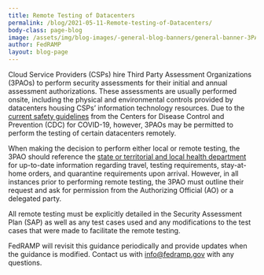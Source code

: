 ```yaml
---
title: Remote Testing of Datacenters
permalink: /blog/2021-05-11-Remote-testing-of-Datacenters/
body-class: page-blog
image: /assets/img/blog-images/-general-blog-banners/general-banner-3PAO.png
author: FedRAMP
layout: blog-page
---
```

Cloud Service Providers (CSPs) hire Third Party Assessment Organizations (3PAOs) to perform security assessments for their initial and annual assessment authorizations. These assessments are usually performed onsite, including the physical and environmental controls provided by datacenters housing CSPs’ information technology resources. Due to the <a href="https://www.cdc.gov/coronavirus/2019-ncov/travelers/travel-during-covid19.html" title="current CDC safety guidelines" target="_blank">current safety guidelines</a> from the Centers for Disease Control and Prevention (CDC) for COVID-19, however, 3PAOs may be permitted to perform the testing of certain datacenters remotely.

When making the decision to perform either local or remote testing, the 3PAO should reference the <a href="https://www.cdc.gov/coronavirus/2019-ncov/travelers/travel-planner/index.html" title="state or territorial and local health departments" target="_blank">state or territorial and local health department</a> for up-to-date information regarding travel, testing requirements, stay-at-home orders, and quarantine requirements upon arrival. However, in all instances prior to performing remote testing, the 3PAO must outline their request and ask for permission from the Authorizing Official (AO) or a delegated party. 

All remote testing must be explicitly detailed in the Security Assessment Plan (SAP) as well as any test cases used and any modifications to the test cases that were made to facilitate the remote testing. 

FedRAMP will revisit this guidance periodically and provide updates when the guidance is modified. Contact us with <a href="mailto:info@fedramp.gov" title="email FedRAMP" target="_blank">info@fedramp.gov</a> with any questions.